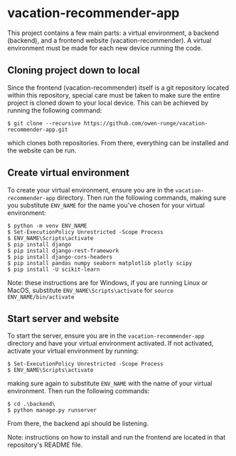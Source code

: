 # vacation-recommender-app
This project contains a few main parts: a virtual environment, a backend (backend), and a frontend website (vacation-recommender). A virtual environment must be made for each new device running the code.

## Cloning project down to local
Since the frontend (vacation-recommender) itself is a git repository located within this repository, special care must be taken to make sure the entire project is cloned down to your local device. This can be achieved by running the following command:
```
$ git clone --recursive https://github.com/owen-runge/vacation-recommender-app.git
```
which clones both repositories. From there, everything can be installed and the website can be run.

## Create virtual environment
To create your virtual environment, ensure you are in the `vacation-recommender-app` directory. Then run the following commands, making sure you substitute `ENV_NAME` for the name you've chosen for your virtual environment:
```
$ python -m venv ENV_NAME
$ Set-ExecutionPolicy Unrestricted -Scope Process
$ ENV_NAME\Scripts\activate
$ pip install django
$ pip install django-rest-framework
$ pip install django-cors-headers
$ pip install pandas numpy seaborn matplotlib plotly scipy
$ pip install -U scikit-learn
```
Note: these instructions are for Windows, if you are running Linux or MacOS, substitute `ENV_NAME\Scripts\activate` for `source ENV_NAME/bin/activate`
## Start server and website
To start the server, ensure you are in the `vacation-recommender-app` directory and have your virtual environment activated. If not activated, activate your virtual environment by running:
```
$ Set-ExecutionPolicy Unrestricted -Scope Process
$ ENV_NAME\Scripts\activate
```
making sure again to substitute `ENV_NAME` with the name of your virtual environment.
Then run the following commands:
```
$ cd .\backend\
$ python manage.py runserver
```
From there, the backend api should be listening.

Note: instructions on how to install and run the frontend are located in that repository's README file.
